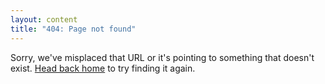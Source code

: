 ```yaml
---
layout: content
title: "404: Page not found"
---
```


Sorry, we've misplaced that URL or it's pointing to something that doesn't exist. <a href="/">Head back home</a> to try finding it again.

